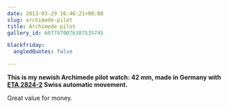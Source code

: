 ```yaml
---
date: 2013-03-29 16:46:21+00:00
slug: archimede-pilot
title: Archimede pilot
gallery_id: 6077470076387535745

blackfriday:
  angledQuotes: false

---
```


**This is my newish Archimede pilot watch: 42 mm, made in Germany with [ETA 2824-2](http://en.wikipedia.org/wiki/ETA_SA#ETA_2824-2) Swiss automatic movement.**

Great value for money.

<!--more-->
